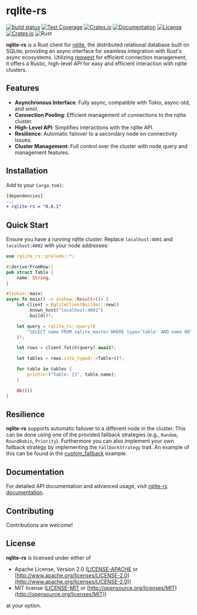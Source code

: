 # rqlite-rs

[![build status](https://github.com/tomvoet/rqlite-rs/actions/workflows/ci.yml/badge.svg?branch=main&event=push)](https://github.com/tomvoet/rqlite-rs/actions/workflows/ci.yml) 
[![Test Coverage](https://codecov.io/gh/tomvoet/rqlite-rs/graph/badge.svg?token=T9TVDKKV3J)](https://codecov.io/gh/tomvoet/rqlite-rs)
[![Crates.io](https://img.shields.io/crates/v/rqlite-rs.svg)](https://crates.io/crates/rqlite-rs)
[![Documentation](https://docs.rs/rqlite-rs/badge.svg)](https://docs.rs/rqlite-rs)
[![License](https://img.shields.io/crates/l/rqlite-rs.svg)](LICENSE)
[![Crates.io](https://img.shields.io/crates/d/rqlite-rs.svg)](https://crates.io/crates/rqlite-rs)
![Rust](https://img.shields.io/badge/rust-1.81.0%2B-blue.svg)

**rqlite-rs** is a Rust client for [rqlite](https://rqlite.io/), the distributed relational database built on SQLite, providing an async interface for seamless integration with Rust's async ecosystems. Utilizing [reqwest](https://crates.io/crates/reqwest) for efficient connection management, it offers a Rustic, high-level API for easy and efficient interaction with rqlite clusters.

## Features

- **Asynchronous Interface**: Fully async, compatible with Tokio, async-std, and smol.
- **Connection Pooling**: Efficient management of connections to the rqlite cluster.
- **High-Level API**: Simplifies interactions with the rqlite API.
- **Resilience**: Automatic failover to a secondary node on connectivity issues.
- **Cluster Management**: Full control over the cluster with node query and management features.

## Installation

Add to your `Cargo.toml`:

```diff
[dependencies]
...
+ rqlite-rs = "0.6.1"
```

## Quick Start

Ensure you have a running rqlite cluster. Replace `localhost:4001` and `localhost:4002` with your node addresses:

```rust
use rqlite_rs::prelude::*;

#[derive(FromRow)]
pub struct Table {
    name: String,
}

#[tokio::main]
async fn main() -> anyhow::Result<()> {
    let client = RqliteClientBuilder::new()
        .known_host("localhost:4001")
        .build()?;

    let query = rqlite_rs::query!(
        "SELECT name FROM sqlite_master WHERE type='table' AND name NOT LIKE 'sqlite_%'"
    )?;

    let rows = client.fetch(query).await?;

    let tables = rows.into_typed::<Table>()?;

    for table in tables {
        println!("Table: {}", table.name);
    }

    Ok(())
}
```

## Resilience

**rqlite-rs** supports automatic failover to a different node in the cluster. This can be done using one of the provided fallback strategies (e.g., `Random`, `RoundRobin`, `Priority`).
Furthermore you can also implement your own fallback strategy by implementing the `FallbackStrategy` trait. An example of this can be found in the [custom_fallback](https://github.com/tomvoet/rqlite-rs/blob/main/examples/custom-fallback.rs) example.

## Documentation

For detailed API documentation and advanced usage, visit [rqlite-rs documentation](https://docs.rs/rqlite-rs/).

## Contributing

Contributions are welcome!

## License

**rqlite-rs** is licensed under either of
- Apache License, Version 2.0 ([LICENSE-APACHE](LICENSE-APACHE) or [http://www.apache.org/licenses/LICENSE-2.0](http://www.apache.org/licenses/LICENSE-2.0))
- MIT license ([LICENSE-MIT](LICENSE-MIT) or [http://opensource.org/licenses/MIT](http://opensource.org/licenses/MIT))

at your option.